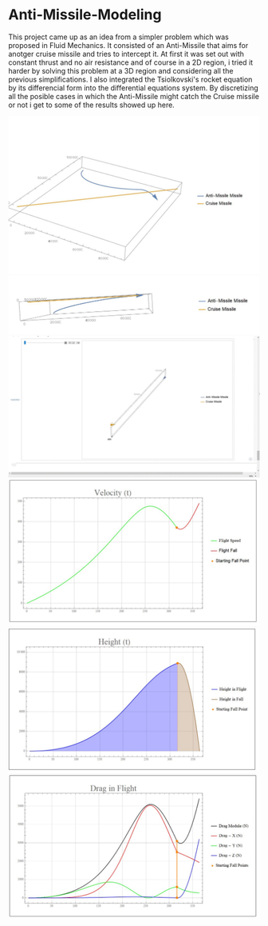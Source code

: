 # Anti-Missile-Modeling

This project came up as an idea from a simpler problem which was proposed in Fluid Mechanics.
It consisted of an Anti-Missile that aims for anotger cruise missile and tries to intercept it.
At first it was set out with constant thrust and no air resistance and of course in a 2D region,
i tried it harder by solving this problem at a 3D region and considering all the previous simplifications.
I also integrated the Tsiolkovski's rocket equation by its differencial form into the differential equations system.
By discretizing all the posible cases in which the Anti-Missile might catch the Cruise missile or not i get to some of the results showed up here.

![](https://github.com/marcosflz/Anti-Missile-Modeling/blob/main/missile_github2.JPG)
![](https://github.com/marcosflz/Anti-Missile-Modeling/blob/main/missile_github1.JPG)
![](https://github.com/marcosflz/Anti-Missile-Modeling/blob/main/Interception_github.gif)
![](https://github.com/marcosflz/Anti-Missile-Modeling/blob/main/missile_github3.JPG)
![](https://github.com/marcosflz/Anti-Missile-Modeling/blob/main/missile_github4.JPG)
![](https://github.com/marcosflz/Anti-Missile-Modeling/blob/main/missile_github5.JPG)


